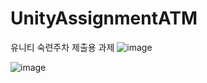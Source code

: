 # UnityAssignmentATM
 유니티 숙련주차 제출용 과제
![image](https://github.com/Leejungsuk96/UnityAssignmentATM/assets/114940193/e93e4191-dd43-4289-ac52-2b4b1ee24b5a)

![image](https://github.com/Leejungsuk96/UnityAssignmentATM/assets/114940193/36961c5e-dc37-4cf3-81a5-6b7bbf93df18)

